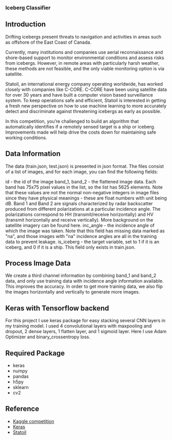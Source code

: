### Iceberg Classifier ###

## Introduction ##

Drifting icebergs present threats to navigation and activities in areas such as offshore of the East Coast of Canada.

Currently, many institutions and companies use aerial reconnaissance and shore-based support to monitor environmental conditions and assess risks from icebergs. However, in remote areas with particularly harsh weather, these methods are not feasible, and the only viable monitoring option is via satellite.

Statoil, an international energy company operating worldwide, has worked closely with companies like C-CORE. C-CORE have been using satellite data for over 30 years and have built a computer vision based surveillance system. To keep operations safe and efficient, Statoil is interested in getting a fresh new perspective on how to use machine learning to more accurately detect and discriminate against threatening icebergs as early as possible.

In this competition, you’re challenged to build an algorithm that automatically identifies if a remotely sensed target is a ship or iceberg. Improvements made will help drive the costs down for maintaining safe working conditions.

## Data Information

The data (train.json, test.json) is presented in json format. The files consist of a list of images, and for each image, you can find the following fields:

id - the id of the image
band_1, band_2 - the flattened image data. Each band has 75x75 pixel values in the list, so the list has 5625 elements. Note that these values are not the normal non-negative integers in image files since they have physical meanings - these are float numbers with unit being dB. Band 1 and Band 2 are signals characterized by radar backscatter produced from different polarizations at a particular incidence angle. The polarizations correspond to HH (transmit/receive horizontally) and HV (transmit horizontally and receive vertically). More background on the satellite imagery can be found here.
inc_angle - the incidence angle of which the image was taken. Note that this field has missing data marked as "na", and those images with "na" incidence angles are all in the training data to prevent leakage.
is_iceberg - the target variable, set to 1 if it is an iceberg, and 0 if it is a ship. This field only exists in train.json.

## Process Image Data

We create a third channel information by combining band_1 and band_2 data, and only use training data with incidence angle information available. This improves the accuracy. In order to get more training data, we also flip the images horizontally and vertically to generate more images.

## Keras with Tensorflow backend

For this project I use keras package for easy stacking several CNN layers in my training model. I used 4 convolutional layers with maxpooling and dropout, 2 dense layers, 1 flatten layer, and 1 sigmoid layer. Here I use Adam Optimizer and binary_crossentropy loss.


## Required Package ##

- keras
- numpy
- pandas
- h5py
- sklearn
- cv2

## Reference
 - [Kaggle competition](https://www.kaggle.com/c/statoil-iceberg-classifier-challenge)
 - [Keras](https://keras.io/layers/convolutional/)
 - [Statoil](https://www.statoil.com)

